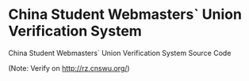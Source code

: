 China Student Webmasters` Union Verification System
=====

China Student Webmasters` Union Verification System Source Code

(Note: Verify on http://rz.cnswu.org/)
